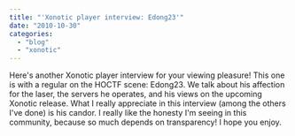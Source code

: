 ```yaml
---
title: "'Xonotic player interview: Edong23'"
date: "2010-10-30"
categories: 
  - "blog"
  - "xonotic"
---
```

Here's another Xonotic player interview for your viewing pleasure! This one is with a regular on the HOCTF scene: Edong23. We talk about his affection for the laser, the servers he operates, and his views on the upcoming Xonotic release. What I really appreciate in this interview (among the others I've done) is his candor. I really like the honesty I'm seeing in this community, because so much depends on transparency! I hope you enjoy.


